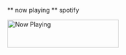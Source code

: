 ** now playing ** spotify

<a href="https://playing-now-svg.vercel.app/now-playing?open">
    <img src="https://playing-now-svg.vercel.app/now-playing" width="256" height="64" alt="Now Playing">
</a>
